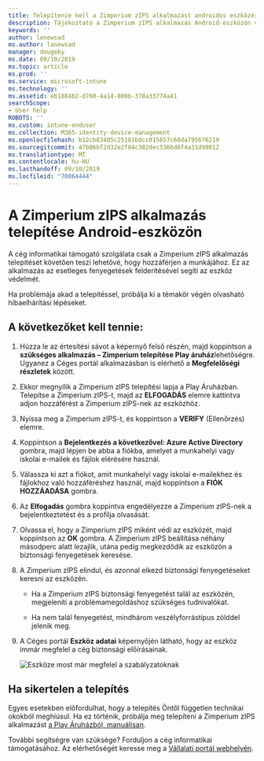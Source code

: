 ```yaml
---
title: Telepítenie kell a Zimperium zIPS alkalmazást androidos eszközére | Microsoft Docs
description: Tájékoztató a Zimperium zIPS alkalmazás Android-eszközön való telepítéséről.
keywords: ''
author: lenewsad
ms.author: lanewsad
manager: dougeby
ms.date: 09/10/2019
ms.topic: article
ms.prod: ''
ms.service: microsoft-intune
ms.technology: ''
ms.assetid: eb1884b2-d760-4a14-800b-378a33774a41
searchScope:
- User help
ROBOTS: ''
ms.custom: intune-enduser
ms.collection: M365-identity-device-management
ms.openlocfilehash: b12cb83485c25181bdcc015857c68da795676219
ms.sourcegitcommit: 47b06bf2d32e2f84c382dec3366d6f4a31d98012
ms.translationtype: MT
ms.contentlocale: hu-HU
ms.lasthandoff: 09/10/2019
ms.locfileid: "70864444"
---
```

# <a name="install-zimperium-zips-on-your-android-device"></a>A Zimperium zIPS alkalmazás telepítése Android-eszközön

A cég informatikai támogató szolgálata csak a Zimperium zIPS alkalmazás telepítését követően teszi lehetővé, hogy hozzáférjen a munkájához. Ez az alkalmazás az esetleges fenyegetések felderítésével segíti az eszköz védelmét.

Ha problémája akad a telepítéssel, próbálja ki a témakör végén olvasható hibaelhárítási lépéseket.

## <a name="what-you-need-to-do"></a>A következőket kell tennie:

1. Húzza le az értesítési sávot a képernyő felső részén, majd koppintson a **szükséges alkalmazás – Zimperium telepítése Play áruház**lehetőségre. Ugyanez a Céges portál alkalmazásban is elérhető a __Megfelelőségi részletek__ között.

2. Ekkor megnyílik a Zimperium zIPS telepítési lapja a Play Áruházban. Telepítse a Zimperium zIPS-t, majd az **ELFOGADÁS** elemre kattintva adjon hozzáférést a Zimperium zIPS-nek az eszközhöz.

3. Nyissa meg a Zimperium zIPS-t, és koppintson a **VERIFY** (Ellenőrzés) elemre.

4. Koppintson a **Bejelentkezés a következővel: Azure Active Directory** gombra, majd lépjen be abba a fiókba, amelyet a munkahelyi vagy iskolai e-mailek és fájlok elérésére használ.

5. Válassza ki azt a fiókot, amit munkahelyi vagy iskolai e-mailekhez és fájlokhoz való hozzáféréshez használ, majd koppintson a **FIÓK HOZZÁADÁSA** gombra.

6. Az **Elfogadás** gombra koppintva engedélyezze a Zimperium zIPS-nek a bejelentkeztetést és a profilja olvasását.

7. Olvassa el, hogy a Zimperium zIPS miként védi az eszközét, majd koppintson az **OK** gombra. A Zimperium zIPS beállítása néhány másodperc alatt lezajlik, utána pedig megkezdődik az eszközön a biztonsági fenyegetések keresése.

8. A Zimperium zIPS elindul, és azonnal elkezd biztonsági fenyegetéseket keresni az eszközén.

   * Ha a Zimperium zIPS biztonsági fenyegetést talál az eszközén, megjeleníti a problémamegoldáshoz szükséges tudnivalókat.

   * Ha nem talál fenyegetést, mindhárom veszélyforrástípus zölddel jelenik meg.

11. A Céges portál **Eszköz adatai** képernyőjén látható, hogy az eszköz immár megfelel a cég biztonsági előírásainak.

    ![Eszköze most már megfelel a szabályzatoknak](./media/mtd-device-now-compliant-android.png)

## <a name="if-the-installation-doesnt-work"></a>Ha sikertelen a telepítés

Egyes esetekben előfordulhat, hogy a telepítés Öntől független technikai okokból meghiúsul. Ha ez történik, próbálja meg telepíteni a Zimperium zIPS alkalmazást [a Play Áruházból, manuálisan](https://play.google.com/store/apps/details?id=com.zimperium.zips).

További segítségre van szüksége? Forduljon a cég informatikai támogatásához. Az elérhetőségét keresse meg a [Vállalati portál webhelyén](https://go.microsoft.com/fwlink/?linkid=2010980).
